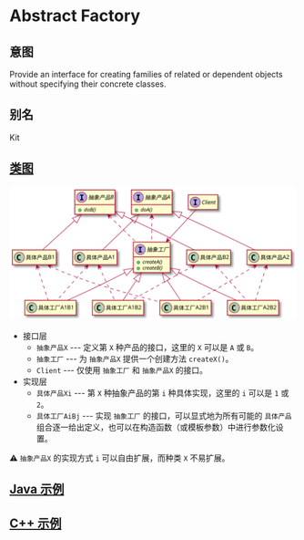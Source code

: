 # Abstract Factory

## 意图
Provide an interface for creating families of related or dependent objects without specifying their concrete classes.

## 别名
Kit

## [类图](./Class.txt)
![](./Class.svg)

- 接口层
  - `抽象产品X` --- 定义第 `X` 种产品的接口，这里的 `X` 可以是 `A` 或 `B`。
  - `抽象工厂` --- 为 `抽象产品X` 提供一个创建方法 `createX()`。
  - `Client` --- 仅使用 `抽象工厂` 和 `抽象产品X` 的接口。
- 实现层
  - `具体产品Xi` --- 第 `X` 种抽象产品的第 `i` 种具体实现，这里的 `i` 可以是 `1` 或 `2`。
  - `具体工厂AiBj` --- 实现 `抽象工厂` 的接口，可以显式地为所有可能的 `具体产品` 组合逐一给出定义，也可以在构造函数（或模板参数）中进行参数化设置。

⚠️ `抽象产品X` 的实现方式 `i` 可以自由扩展，而种类 `X` 不易扩展。

## [Java 示例](./Demo.java)

## [C++ 示例](./Demo.cpp)
